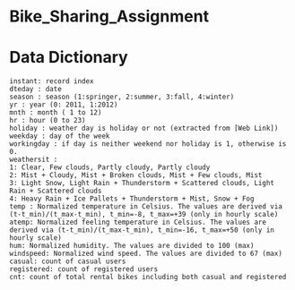 # Bike_Sharing_Assignment

# Data Dictionary

    instant: record index
    dteday : date
    season : season (1:springer, 2:summer, 3:fall, 4:winter)
    yr : year (0: 2011, 1:2012)
    mnth : month ( 1 to 12)
    hr : hour (0 to 23)
    holiday : weather day is holiday or not (extracted from [Web Link])
    weekday : day of the week
    workingday : if day is neither weekend nor holiday is 1, otherwise is 0.
    weathersit :
    1: Clear, Few clouds, Partly cloudy, Partly cloudy
    2: Mist + Cloudy, Mist + Broken clouds, Mist + Few clouds, Mist
    3: Light Snow, Light Rain + Thunderstorm + Scattered clouds, Light Rain + Scattered clouds
    4: Heavy Rain + Ice Pallets + Thunderstorm + Mist, Snow + Fog
    temp : Normalized temperature in Celsius. The values are derived via (t-t_min)/(t_max-t_min), t_min=-8, t_max=+39 (only in hourly scale)
    atemp: Normalized feeling temperature in Celsius. The values are derived via (t-t_min)/(t_max-t_min), t_min=-16, t_max=+50 (only in hourly scale)
    hum: Normalized humidity. The values are divided to 100 (max)
    windspeed: Normalized wind speed. The values are divided to 67 (max)
    casual: count of casual users
    registered: count of registered users
    cnt: count of total rental bikes including both casual and registered
